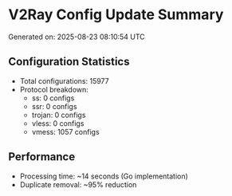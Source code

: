 # V2Ray Config Update Summary
Generated on: 2025-08-23 08:10:54 UTC

## Configuration Statistics
- Total configurations: 15977
- Protocol breakdown:
  - ss: 0 configs
  - ssr: 0 configs
  - trojan: 0 configs
  - vless: 0 configs
  - vmess: 1057 configs

## Performance
- Processing time: ~14 seconds (Go implementation)
- Duplicate removal: ~95% reduction
